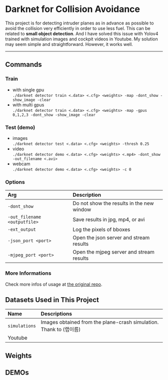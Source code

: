 # Darknet for Collision Avoidance

This project is for detecting intruder planes as in advance as possible to avoid the collision very efficiently in order to use less fuel. This can be related to **small object detection**. And I have solved this issue with Yolov4 trained with simulation images and cockpit videos in Youtube. My solution may seem simple and straightforward. However, it works well. 

---

## Commands
### Train
- with single gpu  
`./darknet detector train <.data> <.cfg> <weights> -map -dont_show -show_image -clear`
- with multi gpus  
`./darknet detector train <.data> <.cfg> <weights> -map -gpus 0,1,2,3 -dont_show -show_image -clear`

### Test (demo) 
- images  
`./darknet detector test <.data> <.cfg> <weights> -thresh 0.25`
- video  
`./darknet detector demo <.data> <.cfg> <weights> <.mp4> -dont_show -out_filename <.avi>`
- webcam  
`./darknet detector demo <.data> <.cfg> <weights> -c 0`

### Options
| Arg | Description |
| :--- | :--- |
| `-dont_show` | Do not show the results in the new window |
| `-out_filename <outputfile>` | Save results in jpg, mp4, or avi |
| `-ext_output` | Log the pixels of bboxes |
| `-json_port <port>` | Open the json server and stream results |
| `-mjpeg_port <port>` | Open the mjpeg server and stream results |

### More Informations
Check more infos of usage at [the original repo](https://github.com/AlexeyAB/darknet).

## Datasets Used in This Project
| Name | Descriptions |
| :--- | :--- |
| `simulations` | Images obtained from the plane-crash simulation. Thank to (랩이름) |
| Youtube | | 
## Weights
## DEMOs